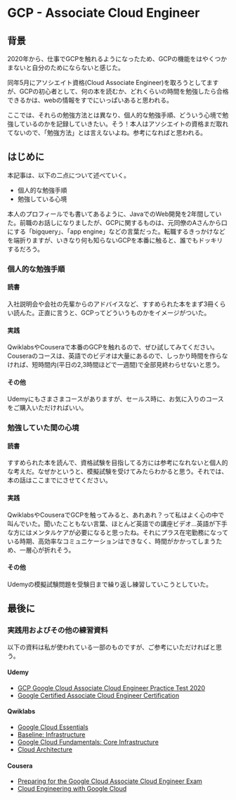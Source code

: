 # GCP - Associate Cloud Engineer

## 背景

2020年から、仕事でGCPを触れるようになったため、GCPの機能をはやくつかまないと自分のためにならないと感じた。

同年5月にアソシエイト資格(Cloud Associate Engineer)を取ろうとしてますが、GCPの初心者として、何の本を読むか、どれくらいの時間を勉強したら合格できるかは、webの情報をすでにいっぱいあると思われる。

ここでは、それらの勉強方法とは異なり、個人的な勉強手順、どういう心境で勉強しているのかを記録していきたい。そう！本人はアソシエイトの資格まだ取れてないので、「勉強方法」とは言えないよね。参考になればと思われる。

## はじめに

本記事は、以下の二点について述べていく。

- 個人的な勉強手順
- 勉強している心境

本人のプロフィールでも書いてあるように、JavaでのWeb開発を2年間していた。前職のお話しになりましたが、GCPに関するものは、元同僚のAさんから口にする「bigquery」、「app engine」などの言葉だった。転職するきっかけなどを端折りますが、いきなり何も知らないGCPを本番に触ると、誰でもドッキリするだろう。

### 個人的な勉強手順

#### 読書

入社説明会や会社の先輩からのアドバイスなど、すすめられた本をまず3冊くらい読んた。正直に言うと、GCPってどういうものかをイメージがついた。

#### 実践

QwiklabsやCouseraで本番のGCPを触れるので、ぜひ試してみてください。Couseraのコースは、英語でのビデオは大量にあるので、しっかり時間を作らなければ、短時間内(平日の2,3時間ほどで一週間)で全部見終わらせないと思う。

#### その他

Udemyにもさまさまコースがありますが、セールス時に、お気に入りのコースをご購入いただければいい。

### 勉強していた間の心境

#### 読書

すすめられた本を読んで、資格試験を目指してる方には参考になれないと個人的な考えだ。なぜかというと、模擬試験を受けてみたらわかると思う。それでは、本の話はここまでにさせてください。

#### 実践

QwiklabsやCouseraでGCPを触ってみると、あれあれ？って私はよく心の中で叫んでいた。聞いたこともない言葉、ほとんど英語での講座ビデオ...英語が下手な方にはメンタルケアが必要になると思ったね。それにプラス在宅勤務になっている時期、高効率なコミュニケーションはできなく、時間がかかってしまうため、一層心が折れそう。

#### その他

Udemyの模擬試験問題を受験日まで繰り返し練習していこうとしていた。

## 最後に

### 実践用およびその他の練習資料

以下の資料は私が使われている一部のものですが、ご参考にいただければと思う。

#### Udemy

- [GCP Google Cloud Associate Cloud Engineer Practice Test 2020](https://www.udemy.com/course/gcp-ace-practice-tests-latest/)
- [Google Certified Associate Cloud Engineer Certification](https://www.udemy.com/course/google-certified-associate-cloud-engineer/?aEightID=s00000016735001&a8=Qj6APjFZneIi6ek1KYIeuEhHmTg3I68THYbdFelUBdsZne6hOe6eOHChueRqCq8budrHUf6.uj6Ats00000016735001)

#### Qwiklabs

- [Google Cloud Essentials](https://www.qwiklabs.com/quests/23?catalog_rank=%7B%22rank%22%3A1%2C%22num_filters%22%3A1%2C%22has_search%22%3Afalse%7D)
- [Baseline: Infrastructure](https://www.qwiklabs.com/quests/33?catalog_rank=%7B%22rank%22%3A2%2C%22num_filters%22%3A1%2C%22has_search%22%3Afalse%7D)
- [Google Cloud Fundamentals: Core Infrastructure](https://www.qwiklabs.com/courses/870?catalog_rank=%7B%22rank%22%3A2%2C%22num_filters%22%3A0%2C%22has_search%22%3Atrue%7D&search_id=5014761)
- [Cloud Architecture](https://www.qwiklabs.com/quests/24)

#### Cousera

- [Preparing for the Google Cloud Associate Cloud Engineer Exam](https://ja.coursera.org/learn/preparing-cloud-associate-cloud-engineer-exam)
- [Cloud Engineering with Google Cloud](https://ja.coursera.org/professional-certificates/cloud-engineering-gcp)
